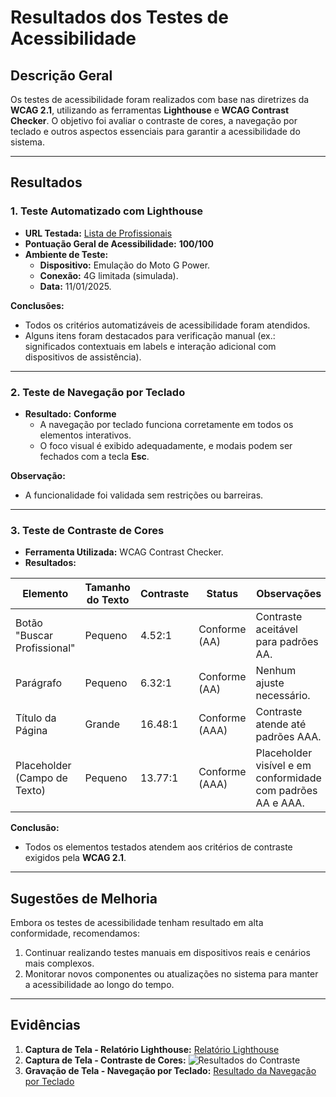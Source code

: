 # Resultados dos Testes de Acessibilidade

## **Descrição Geral**
Os testes de acessibilidade foram realizados com base nas diretrizes da **WCAG 2.1**, utilizando as ferramentas **Lighthouse** e **WCAG Contrast Checker**. O objetivo foi avaliar o contraste de cores, a navegação por teclado e outros aspectos essenciais para garantir a acessibilidade do sistema.

---

## **Resultados**

### **1. Teste Automatizado com Lighthouse**
- **URL Testada:** [Lista de Profissionais](https://paciente-staging.lacreisaude.com.br/lista-de-profissionais/?q=psicologia)
- **Pontuação Geral de Acessibilidade:** **100/100**
- **Ambiente de Teste:**
  - **Dispositivo:** Emulação do Moto G Power.
  - **Conexão:** 4G limitada (simulada).
  - **Data:** 11/01/2025.

**Conclusões:**
- Todos os critérios automatizáveis de acessibilidade foram atendidos.
- Alguns itens foram destacados para verificação manual (ex.: significados contextuais em labels e interação adicional com dispositivos de assistência).

---

### **2. Teste de Navegação por Teclado**
- **Resultado:** **Conforme**
  - A navegação por teclado funciona corretamente em todos os elementos interativos.
  - O foco visual é exibido adequadamente, e modais podem ser fechados com a tecla **Esc**.

**Observação:**
- A funcionalidade foi validada sem restrições ou barreiras.

---

### **3. Teste de Contraste de Cores**
- **Ferramenta Utilizada:** WCAG Contrast Checker.
- **Resultados:**

| Elemento                      | Tamanho do Texto | Contraste | Status       | Observações                                                                 |
|-------------------------------|------------------|-----------|--------------|-----------------------------------------------------------------------------|
| Botão "Buscar Profissional"   | Pequeno          | 4.52:1    | Conforme (AA)| Contraste aceitável para padrões AA.                                        |
| Parágrafo                     | Pequeno          | 6.32:1    | Conforme (AA)| Nenhum ajuste necessário.                                                  |
| Título da Página              | Grande           | 16.48:1   | Conforme (AAA)| Contraste atende até padrões AAA.                                          |
| Placeholder (Campo de Texto)  | Pequeno          | 13.77:1   | Conforme (AAA)| Placeholder visível e em conformidade com padrões AA e AAA.                |

**Conclusão:**
- Todos os elementos testados atendem aos critérios de contraste exigidos pela **WCAG 2.1**.

---

## **Sugestões de Melhoria**
Embora os testes de acessibilidade tenham resultado em alta conformidade, recomendamos:
1. Continuar realizando testes manuais em dispositivos reais e cenários mais complexos.
2. Monitorar novos componentes ou atualizações no sistema para manter a acessibilidade ao longo do tempo.

---

## **Evidências**
1. **Captura de Tela - Relatório Lighthouse:**
   [Relatório Lighthouse](https://github.com/joyce-cervantes/QA-Testes-Lacrei/blob/main/TestesAcessibilidade/Evidências/Teste%20de%20Acessibilidade.pdf)
2. **Captura de Tela - Contraste de Cores:**
   ![Resultados do Contraste](https://github.com/joyce-cervantes/QA-Testes-Lacrei/blob/main/TestesAcessibilidade/Evidências/Acessibilidade-Contraste.png)
3. **Gravação de Tela - Navegação por Teclado:**
   [Resultado da Navegação por Teclado](https://app.screencast.com/6cHNsHsPB28g0)
